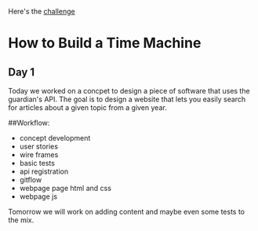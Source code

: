Here's the [challenge](https://github.com/foundersandcoders/fac5/blob/master/week2/assignment.md)

# How to Build a Time Machine

## Day 1

Today we worked on a concpet to design a piece of software that uses the guardian's API. The goal is to design a website that lets you easily search for articles about a given topic from a given year.

##Workflow:

+ concept development
+ user stories
+ wire frames
+ basic tests
+ api registration
+ gitflow
+ webpage page html and css
+ webpage js

Tomorrow we will work on adding content and maybe even some tests to the mix.

